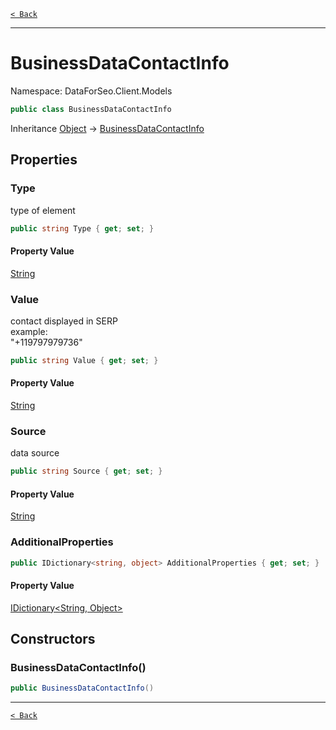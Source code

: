 [`< Back`](./)

---

# BusinessDataContactInfo

Namespace: DataForSeo.Client.Models

```csharp
public class BusinessDataContactInfo
```

Inheritance [Object](https://docs.microsoft.com/en-us/dotnet/api/system.object) → [BusinessDataContactInfo](./dataforseo.client.models.businessdatacontactinfo)

## Properties

### **Type**

type of element

```csharp
public string Type { get; set; }
```

#### Property Value

[String](https://docs.microsoft.com/en-us/dotnet/api/system.string)<br>

### **Value**

contact displayed in SERP 
 <br>example:
 <br>"+119797979736"

```csharp
public string Value { get; set; }
```

#### Property Value

[String](https://docs.microsoft.com/en-us/dotnet/api/system.string)<br>

### **Source**

data source

```csharp
public string Source { get; set; }
```

#### Property Value

[String](https://docs.microsoft.com/en-us/dotnet/api/system.string)<br>

### **AdditionalProperties**

```csharp
public IDictionary<string, object> AdditionalProperties { get; set; }
```

#### Property Value

[IDictionary&lt;String, Object&gt;](https://docs.microsoft.com/en-us/dotnet/api/system.collections.generic.idictionary-2)<br>

## Constructors

### **BusinessDataContactInfo()**

```csharp
public BusinessDataContactInfo()
```

---

[`< Back`](./)
